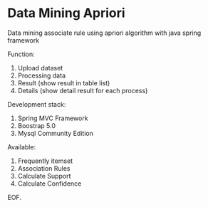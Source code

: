 # Data Mining Apriori
Data mining associate rule using apriori algorithm with java spring framework

Function:
1. Upload dataset
2. Processing data
3. Result (show result in table list)
4. Details (show detail result for each process)

Development stack:
1. Spring MVC Framework
2. Boostrap 5.0
3. Mysql Community Edition

Available:
1. Frequently itemset
2. Association Rules
3. Calculate Support
4. Calculate Confidence

EOF.
